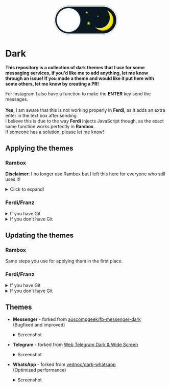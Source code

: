 <p align="center" style="text-align: center;">
  </br>
  <img src="https://raw.githubusercontent.com/obvionaoe/dark-resources/master/images/icon.png" width="198"/>
</p>

# **Dark**

**This repository is a collection of dark themes that I use for some messaging services, if you'd like me to add anything, let me know through an issue!
If you made a theme and would like it put here with some others, let me know by creating a PR!**

For Instagram I also have a function to make the **ENTER** key send the messages.\
\
**Yes**, I am aware that this is not working properly in **Ferdi**, as it adds an extra enter in the text box after sending.\
I believe this is due to the way **Ferdi** injects JavaScript though, as the exact same function works perfectly in **Rambox**.\
If someone has a solution, please let me know!

## **Applying the themes**

### **Rambox**

**Disclaimer**: I no longer use Rambox but I left this here for everyone who still uses it!

<details>
  <summary>Click to expand!</summary>
  
  First, find the service you wish to apply the theme to

  ![find](https://raw.githubusercontent.com/obvionaoe/dark-resources/master/images/tutorial/find.png)

  go into the settings for that service

  ![configure](https://raw.githubusercontent.com/obvionaoe/dark-resources/master/images/tutorial/configure.png)

  once you're there, click on "Advanced".

  ![advanced](https://raw.githubusercontent.com/obvionaoe/dark-resources/master/images/tutorial/advanced.png)

  A text-box will appear, copy the JavaScript code from [function.js](rambox/function.js) into it, then copy the CSS code for the service you want to theme into the `[paste css here]` area - **don't remove the backticks** - and save your changes!

  ![paste](https://raw.githubusercontent.com/obvionaoe/dark-resources/master/images/tutorial/paste.gif)

  Then press "Yes" on the service restart popup

  ![save](https://raw.githubusercontent.com/obvionaoe/dark-resources/master/images/tutorial/save.png)

  and that's it, all done and ready to use!
</details>

### **Ferdi/Franz**

<details>
  <summary>If you have Git</summary>

  Choose a folder where you want to store the themes and run the following commands:
  <details>
    <summary>Linux/MacOS</summary>

    ```bash
    $ git clone https://github.com/obvionaoe/dark.git
    $ cd dark
    $ ln -s /path/to/cloned/directory/[service]/darkmode.css ~/.config/Ferdi/recipes/[service]/darkmode.css
    ```

  Replace `[service]` by the name of the service you want to theme.\
  `/path/to/cloned/directory/` **must be an absolute path.**
  </details>
  
  <details>
    <summary>Windows</summary>

    ```bash
    $ git clone https://github.com/obvionaoe/dark.git
    $ cd dark
    $ mklink %AppData%\Franz\recipes\[service]]\darkmode.css [service]\darkmode.css
    ```
  Replace `[service]` by the name of the service you want to theme.
  </details>

  To apply the themes, just turn on dark mode inside the service settings.

</details>

<details>
  <summary>If you don't have Git</summary>
  
  Just copy the `[service]/darkmode.css` file, with `[service]` being the name of the service you want to update, into the recipe folder of that service.

  To apply the themes, just turn on dark mode inside the service settings.
  
</details>

## **Updating the themes**

### **Rambox**

Same steps you use for applying them in the first place.

### **Ferdi/Franz**

<details>
  <summary>If you have Git</summary>
  
  Just run `git pull origin master` in the repo folder you cloned and reload the services inside Ferdi, Franz or Rambox.
</details>

<details>
  <summary>If you don't have Git</summary>
  
  Just copy the `[service]/darkmode.css` file, with `[service]` being the name of the service you want to update, into the recipe folder of that service!
</details>

## **Themes**

* **Messenger** - forked from [auscompgeek/fb-messenger-dark](https://github.com/auscompgeek/fb-messenger-dark)\
(Bugfixed and improved)
&nbsp;<details>
    <summary>Screenshot</summary>
  
    ![Messenger](https://raw.githubusercontent.com/obvionaoe/dark-resources/master/images/screenshots/messenger.png)
  </details>

* **Telegram** - forked from [Web Telegram Dark & Wide Screen](https://userstyles.org/styles/155933/web-telegram-dark-wide-screen)
&nbsp;<details>
    <summary>Screenshot</summary>
  
    ![Telegram](https://raw.githubusercontent.com/obvionaoe/dark-resources/master/images/screenshots/telegram.png)
  </details>

* **WhatsApp** - forked from [vednoc/dark-whatsapp](https://github.com/vednoc/dark-whatsapp)\
(Optimized performance)
&nbsp;<details>
    <summary>Screenshot</summary>
  
    ![WhatsApp](https://raw.githubusercontent.com/obvionaoe/dark-resources/master/images/screenshots/wa.png)
  </details>
